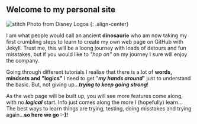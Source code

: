## Welcome to my personal site

![stitch]({{site.baseurl}}/assets/images/disney-stitch-7173_disney-logo.png) Photo from Disney Logos {: .align-center} 

I am what people would call an ancient **dinosaurie** who am now taking my first crumbling steps to learn to create my own web page on GitHub with Jekyll.
Trust me, this will be a loong journey with loads of detours and fun misstakes, but if you would like to _"hop on"_ on my journey I sure will enjoy the company. 

Going through different tutorials I realise that there is a lot of **words, mindsets and "logics"** I need to get "**_my hands around_**" just to understand the basic. But, not giving up...**_trying to keep going strong_**!

As the web page will be built up, you will see more features come along, with no **_logical_** start. Info just comes along the more I (hopefully) learn...
The best ways to learn things are trying, testing, doing misstakes and trying again...**so here we go :-)!**




